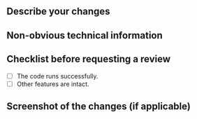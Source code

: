 <!---
Please write your PR name in the present imperative tense. Examples of that tense are:
"Fix issue in the dispatcher where…", "Improve our handling of…", etc."

For more information on Pull Requests, you can reference here:
https://success.vanillaforums.com/kb/articles/228-using-pull-requests-to-contribute
-->
## Describe your changes


## Non-obvious technical information


## Checklist before requesting a review
- [ ] The code runs successfully.
- [ ] Other features are intact.

## Screenshot of the changes (if applicable)

